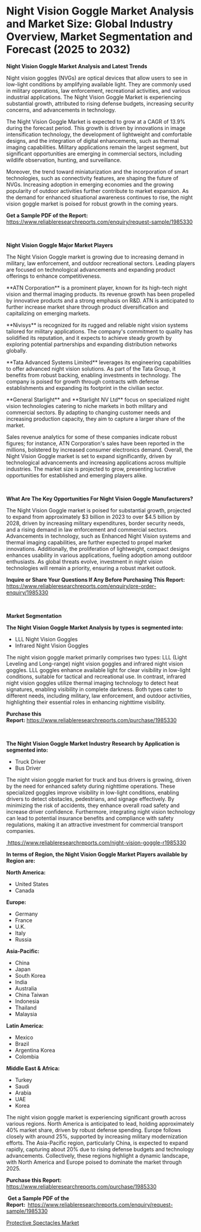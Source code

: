 <p><h1>Night Vision Goggle Market Analysis and Market Size: Global Industry Overview, Market Segmentation and Forecast (2025 to 2032)</h1></p><p><strong>Night Vision Goggle Market Analysis and Latest Trends</strong></p>
<p><p>Night vision goggles (NVGs) are optical devices that allow users to see in low-light conditions by amplifying available light. They are commonly used in military operations, law enforcement, recreational activities, and various industrial applications. The Night Vision Goggle Market is experiencing substantial growth, attributed to rising defense budgets, increasing security concerns, and advancements in technology.</p><p>The Night Vision Goggle Market is expected to grow at a CAGR of 13.9% during the forecast period. This growth is driven by innovations in image intensification technology, the development of lightweight and comfortable designs, and the integration of digital enhancements, such as thermal imaging capabilities. Military applications remain the largest segment, but significant opportunities are emerging in commercial sectors, including wildlife observation, hunting, and surveillance.</p><p>Moreover, the trend toward miniaturization and the incorporation of smart technologies, such as connectivity features, are shaping the future of NVGs. Increasing adoption in emerging economies and the growing popularity of outdoor activities further contribute to market expansion. As the demand for enhanced situational awareness continues to rise, the night vision goggle market is poised for robust growth in the coming years.</p></p>
<p><strong>Get a Sample PDF of the Report:&nbsp;</strong> <a href="https://www.reliableresearchreports.com/enquiry/request-sample/1985330?utm_campaign=2224&utm_medium=2&utm_source=Github&utm_content=ia&utm_term=04042025&utm_id=night-vision-goggle">https://www.reliableresearchreports.com/enquiry/request-sample/1985330</a></p>
<p>&nbsp;</p>
<p><strong>Night Vision Goggle Major Market Players</strong></p>
<p><p>The Night Vision Goggle market is growing due to increasing demand in military, law enforcement, and outdoor recreational sectors. Leading players are focused on technological advancements and expanding product offerings to enhance competitiveness.</p><p>**ATN Corporation** is a prominent player, known for its high-tech night vision and thermal imaging products. Its revenue growth has been propelled by innovative products and a strong emphasis on R&D. ATN is anticipated to further increase market share through product diversification and capitalizing on emerging markets.</p><p>**Nivisys** is recognized for its rugged and reliable night vision systems tailored for military applications. The company's commitment to quality has solidified its reputation, and it expects to achieve steady growth by exploring potential partnerships and expanding distribution networks globally.</p><p>**Tata Advanced Systems Limited** leverages its engineering capabilities to offer advanced night vision solutions. As part of the Tata Group, it benefits from robust backing, enabling investments in technology. The company is poised for growth through contracts with defense establishments and expanding its footprint in the civilian sector.</p><p>**General Starlight** and **Starlight NV Ltd** focus on specialized night vision technologies catering to niche markets in both military and commercial sectors. By adapting to changing customer needs and increasing production capacity, they aim to capture a larger share of the market.</p><p>Sales revenue analytics for some of these companies indicate robust figures; for instance, ATN Corporation's sales have been reported in the millions, bolstered by increased consumer electronics demand. Overall, the Night Vision Goggle market is set to expand significantly, driven by technological advancements and increasing applications across multiple industries. The market size is projected to grow, presenting lucrative opportunities for established and emerging players alike.</p></p>
<p>&nbsp;</p>
<p><strong>What Are The Key Opportunities For Night Vision Goggle Manufacturers?</strong></p>
<p><p>The Night Vision Goggle market is poised for substantial growth, projected to expand from approximately $3 billion in 2023 to over $4.5 billion by 2028, driven by increasing military expenditures, border security needs, and a rising demand in law enforcement and commercial sectors. Advancements in technology, such as Enhanced Night Vision systems and thermal imaging capabilities, are further expected to propel market innovations. Additionally, the proliferation of lightweight, compact designs enhances usability in various applications, fueling adoption among outdoor enthusiasts. As global threats evolve, investment in night vision technologies will remain a priority, ensuring a robust market outlook.</p></p>
<p><strong>Inquire or Share Your Questions If Any Before Purchasing This Report:</strong> <a href="https://www.reliableresearchreports.com/enquiry/pre-order-enquiry/1985330?utm_campaign=2224&utm_medium=2&utm_source=Github&utm_content=ia&utm_term=04042025&utm_id=night-vision-goggle">https://www.reliableresearchreports.com/enquiry/pre-order-enquiry/1985330</a></p>
<p>&nbsp;</p>
<p><strong>Market Segmentation</strong></p>
<p><strong>The Night Vision Goggle Market Analysis by types is segmented into:</strong></p>
<p><ul><li>LLL Night Vision Goggles</li><li>Infrared Night Vision Goggles</li></ul></p>
<p><p>The night vision goggle market primarily comprises two types: LLL (Light Leveling and Long-range) night vision goggles and infrared night vision goggles. LLL goggles enhance available light for clear visibility in low-light conditions, suitable for tactical and recreational use. In contrast, infrared night vision goggles utilize thermal imaging technology to detect heat signatures, enabling visibility in complete darkness. Both types cater to different needs, including military, law enforcement, and outdoor activities, highlighting their essential roles in enhancing nighttime visibility.</p></p>
<p><strong>Purchase this Report:&nbsp;</strong><a href="https://www.reliableresearchreports.com/purchase/1985330?utm_campaign=2224&utm_medium=2&utm_source=Github&utm_content=ia&utm_term=04042025&utm_id=night-vision-goggle">https://www.reliableresearchreports.com/purchase/1985330</a></p>
<p>&nbsp;</p>
<p><strong>The Night Vision Goggle Market Industry Research by Application is segmented into:</strong></p>
<p><ul><li>Truck Driver</li><li>Bus Driver</li></ul></p>
<p><p>The night vision goggle market for truck and bus drivers is growing, driven by the need for enhanced safety during nighttime operations. These specialized goggles improve visibility in low-light conditions, enabling drivers to detect obstacles, pedestrians, and signage effectively. By minimizing the risk of accidents, they enhance overall road safety and increase driver confidence. Furthermore, integrating night vision technology can lead to potential insurance benefits and compliance with safety regulations, making it an attractive investment for commercial transport companies.</p></p>
<p><a href="https://www.reliableresearchreports.com/night-vision-goggle-r1985330?utm_campaign=2224&utm_medium=2&utm_source=Github&utm_content=ia&utm_term=04042025&utm_id=night-vision-goggle">&nbsp;https://www.reliableresearchreports.com/night-vision-goggle-r1985330</a></p>
<p><strong>In terms of Region, the Night Vision Goggle Market Players available by Region are:</strong></p>
<p>
    <p> <strong> North America: </strong>
        <ul>
            <li>United States</li>
            <li>Canada</li>
        </ul>
        </p> 
    <p> <strong> Europe: </strong>
        <ul>
            <li>Germany</li>
            <li>France</li>
            <li>U.K.</li>
            <li>Italy</li>
            <li>Russia</li>
        </ul>
        </p> 
    <p> <strong> Asia-Pacific: </strong>
        <ul>
            <li>China</li>
            <li>Japan</li>
            <li>South Korea</li>
            <li>India</li>
            <li>Australia</li>
            <li>China Taiwan</li>
            <li>Indonesia</li>
            <li>Thailand</li>
            <li>Malaysia</li>
        </ul>
        </p> 
    <p> <strong> Latin America: </strong>
        <ul>
            <li>Mexico</li>
            <li>Brazil</li>
            <li>Argentina Korea</li>
            <li>Colombia</li>
        </ul>
        </p> 
    <p> <strong> Middle East & Africa: </strong>
        <ul>
            <li>Turkey</li>
            <li>Saudi</li>
            <li>Arabia</li>
            <li>UAE</li>
            <li>Korea</li>
        </ul>
    </p>
    </p>
<p><p>The night vision goggle market is experiencing significant growth across various regions. North America is anticipated to lead, holding approximately 40% market share, driven by robust defense spending. Europe follows closely with around 25%, supported by increasing military modernization efforts. The Asia-Pacific region, particularly China, is expected to expand rapidly, capturing about 20% due to rising defense budgets and technology advancements. Collectively, these regions highlight a dynamic landscape, with North America and Europe poised to dominate the market through 2025.</p></p>
<p><strong>Purchase this Report: </strong><a href="https://www.reliableresearchreports.com/purchase/1985330?utm_campaign=2224&utm_medium=2&utm_source=Github&utm_content=ia&utm_term=04042025&utm_id=night-vision-goggle">https://www.reliableresearchreports.com/purchase/1985330</a></p>
<p>&nbsp;<strong>Get a Sample PDF of the Report:&nbsp;&nbsp;</strong><a href="https://www.reliableresearchreports.com/enquiry/request-sample/1985330?utm_campaign=2224&utm_medium=2&utm_source=Github&utm_content=ia&utm_term=04042025&utm_id=night-vision-goggle">https://www.reliableresearchreports.com/enquiry/request-sample/1985330</a></p>
<p><strong></strong></p>
<p><p><a href="https://github.com/bensemilia864/Market-Research-Report-List-1/blob/main/protective-spectacles-market.md?utm_campaign=2224&utm_medium=2&utm_source=Github&utm_content=ia&utm_term=04042025&utm_id=night-vision-goggle">Protective Spectacles Market</a></p></p>